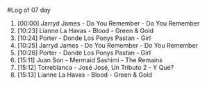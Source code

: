 #Log of 07 day

1. [00:00] Jarryd James - Do You Remember - Do You Remember
1. [10:23] Lianne La Havas - Blood - Green & Gold
1. [10:24] Porter - Donde Los Ponys Pastan - Girl
1. [10:25] Jarryd James - Do You Remember - Do You Remember
1. [10:26] Porter - Donde Los Ponys Pastan - Girl
1. [15:11] Juan Son - Mermaid Sashimi - The Remains
1. [15:12] Torreblanca - José José, Un Tributo 2 - Y Qué?
1. [15:13] Lianne La Havas - Blood - Green & Gold
